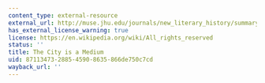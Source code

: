 ```yaml
---
content_type: external-resource
external_url: http://muse.jhu.edu/journals/new_literary_history/summary/v027/27.4kittler.html
has_external_license_warning: true
license: https://en.wikipedia.org/wiki/All_rights_reserved
status: ''
title: The City is a Medium
uid: 87113473-2885-4590-8635-866de750c7cd
wayback_url: ''
---
```


